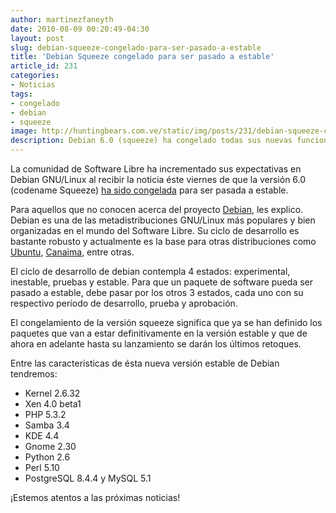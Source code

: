 ```yaml
---
author: martinezfaneyth
date: 2010-08-09 00:20:49-04:30
layout: post
slug: debian-squeeze-congelado-para-ser-pasado-a-estable
title: 'Debian Squeeze congelado para ser pasado a estable'
article_id: 231
categories:
- Noticias
tags:
- congelado
- debian
- squeeze
image: http://huntingbears.com.ve/static/img/posts/231/debian-squeeze-congelado-para-ser-pasado-a-estable__1.jpg
description: Debian 6.0 (squeeze) ha congelado todas sus nuevas funcionalidades para la versión estable.
---
```


La comunidad de Software Libre ha incrementado sus expectativas en Debian GNU/Linux al recibir la noticia éste viernes de que la versión 6.0 (codename Squeeze) [ha sido congelada](http://lists.debian.org/debian-announce/2010/msg00009.html) para ser pasada a estable.

Para aquellos que no conocen acerca del proyecto [Debian](http://debian.org/index.es.html), les explico. Debian es una de las metadistribuciones GNU/Linux más populares y bien organizadas en el mundo del Software Libre. Su ciclo de desarrollo es bastante robusto y actualmente es la base para otras distribuciones como [Ubuntu](http://www.ubuntu.com), [Canaima](http://canaima.softwarelibre.gob.ve), entre otras.

El ciclo de desarrollo de debian contempla 4 estados: experimental, inestable, pruebas y estable. Para que un paquete de software pueda ser pasado a estable, debe pasar por los otros 3 estados, cada uno con su respectivo período de desarrollo, prueba y aprobación.

El congelamiento de la versión squeeze significa que ya se han definido los paquetes que van a estar definitivamente en la versión estable y que de ahora en adelante hasta su lanzamiento se darán los últimos retoques.

Entre las características de ésta nueva versión estable de Debian tendremos:

  * Kernel 2.6.32
  * Xen 4.0 beta1
  * PHP 5.3.2
  * Samba 3.4
  * KDE 4.4
  * Gnome 2.30
  * Python 2.6
  * Perl 5.10
  * PostgreSQL 8.4.4 y MySQL 5.1

¡Estemos atentos a las próximas noticias!
